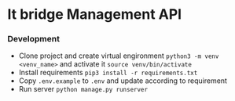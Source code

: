 # It bridge Management API

### Development
- Clone project and create virtual engironment `python3 -m venv <venv_name>` and activate it `source venv/bin/activate`
- Install requirements `pip3 install -r requirements.txt`
- Copy `.env.example` to `.env` and update according to requirement
- Run server `python manage.py runserver`

